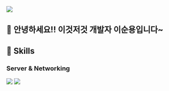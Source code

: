 <a href="https://www.naver.com/" target="_blank"><img src="https://img.shields.io/badge/tnsdyd6933@naver.com-03C75A?style=flat-square&logo=naver&logoColor=EEEEEE"/></a>

## 👋 안녕하세요!! 이것저것 개발자 이순용입니다~

## 💪 Skills
### Server & Networking
<a href="https://spring.io/projects/spring-boot" target="_blank"><img src="https://img.shields.io/badge/Spring Boot-6DB33F?style=flat-square&logo=springboot&logoColor=EEEEEE"/></a>
<a href="https://spring.io/projects/spring-boot" target="_blank"><img src="https://img.shields.io/badge/Node.js-339933?style=flat-square&logo=nodedotjs&logoColor=EEEEEE"/></a>
